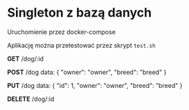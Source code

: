 # Singleton z bazą danych

Uruchomienie przez docker-compose

Aplikację można przetestować przez skrypt `test.sh`

__GET__  /dog/:id

__POST__ /dog
data: 
{
    "owner": "owner",
    "breed": "breed"
}

__PUT__ /dog
data:
{
    "id": 1,
    "owner": "owner",
    "breed": "breed"
}

__DELETE__ /dog/:id

